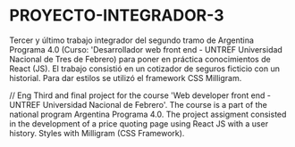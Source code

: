 # PROYECTO-INTEGRADOR-3
Tercer y último trabajo integrador del segundo tramo de Argentina Programa 4.0 (Curso: 'Desarrollador web front end - UNTREF Universidad Nacional de Tres de Febrero) para poner en práctica conocimientos de React (JS). El trabajo consistió en un cotizador de seguros ficticio con un historial. Para dar estilos se utilizó el framework CSS Milligram.

// Eng
Third and final project for the course 'Web developer front end - UNTREF Universidad Nacional de Febrero'. The course is a part of the national program Argentina Programa 4.0. The project assigment consisted in the development of a price quoting page using React JS with a user history. Styles with Milligram (CSS Framework).
